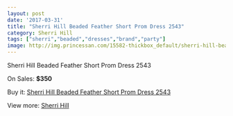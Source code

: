 ```yaml
---
layout: post
date: '2017-03-31'
title: "Sherri Hill Beaded Feather Short Prom Dress 2543"
category: Sherri Hill
tags: ["sherri","beaded","dresses","brand","party"]
image: http://img.princessan.com/15582-thickbox_default/sherri-hill-beaded-feather-short-prom-dress-2543.jpg
---
```

Sherri Hill Beaded Feather Short Prom Dress 2543

On Sales: **$350**
<a href="https://www.princessan.com/en/sherri-hill/7268-sherri-hill-beaded-feather-short-prom-dress-2543.html"><amp-img layout="responsive" width="600" height="600" src="//img.princessan.com/15582-thickbox_default/sherri-hill-beaded-feather-short-prom-dress-2543.jpg" alt="Sherri Hill Beaded Feather Short Prom Dress 2543 0" /></a>

Buy it: [Sherri Hill Beaded Feather Short Prom Dress 2543](https://www.princessan.com/en/sherri-hill/7268-sherri-hill-beaded-feather-short-prom-dress-2543.html "Sherri Hill Beaded Feather Short Prom Dress 2543")

View more: [Sherri Hill](https://www.princessan.com/en/57-sherri-hill "Sherri Hill")
